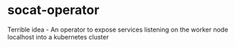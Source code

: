 # socat-operator
Terrible idea - An operator to expose services listening on the worker node localhost into a kubernetes cluster
